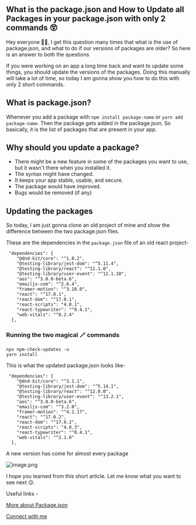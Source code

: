 ## What is the package.json and How to Update all Packages in your package.json with only 2 commands 😲

Hey everyone 👋🏻, I get this question many times that what is the use of package.json, and what to do if our versions of packages are older? So here is an answer to both the questions

If you were working on an app a long time back and want to update some things, you should update the versions of the packages. Doing this manually will take a lot of time, so today I am gonna show you how to do this with only 2 short commands.

## What is package.json?
Whenever you add a package with ``npm install package-name`` or ``yarn add package-name``. Then the package gets added in the package.json. So basically, it is the list of packages that are present in your app.

## Why should you update a package?
* There might be a new feature in some of the packages you want to use, but it wasn't there when you installed it.
* The syntax might have changed.
* It keeps your app stable, usable, and secure.
* The package would have improved.
* Bugs would be removed (if any)

## Updating the packages
So today, I am just gonna clone an old project of mine and show the difference between the two package.json files.

These are the dependencies in the ```package.json``` file of an old react project-
```
 "dependencies": {
    "@dnd-kit/core": "^1.0.2",
    "@testing-library/jest-dom": "^5.11.4",
    "@testing-library/react": "^11.1.0",
    "@testing-library/user-event": "^12.1.10",
    "aos": "^3.0.0-beta.6",
    "emailjs-com": "^2.6.4",
    "framer-motion": "^3.10.0",
    "react": "^17.0.1",
    "react-dom": "^17.0.1",
    "react-scripts": "4.0.1",
    "react-typewriter": "^0.4.1",
    "web-vitals": "^0.2.4"
  },
```
### Running the two magical 🪄 commands 

```
npx npm-check-updates -u
yarn install
```


This is what the updated package.json looks like-
```
 "dependencies": {
    "@dnd-kit/core": "^3.1.1",
    "@testing-library/jest-dom": "^5.14.1",
    "@testing-library/react": "^12.0.0",
    "@testing-library/user-event": "^13.2.1",
    "aos": "^3.0.0-beta.6",
    "emailjs-com": "^3.2.0",
    "framer-motion": "^4.1.17",
    "react": "^17.0.2",
    "react-dom": "^17.0.2",
    "react-scripts": "4.0.3",
    "react-typewriter": "^0.4.1",
    "web-vitals": "^2.1.0"
  },
```
A new version has come for almost every package

![image.png](https://cdn.hashnode.com/res/hashnode/image/upload/v1628143690871/mgQCt1KP-.png)

I hope you learned from this short article. Let me know what you want to see next 😉.

Useful links -

[More about Package.json](https://docs.npmjs.com/cli/v7/configuring-npm/package-json)

[Connect with me](https://avneesh-links.vercel.app)
